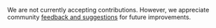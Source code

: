  We are not currently accepting contributions. However, we appreciate community [feedback and suggestions](https://github.com/canopas/cloud-gallery/discussions/categories/feedback-suggestions) for future improvements.
